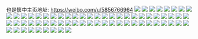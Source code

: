也是懷中主页地址: https://weibo.com/u/5856766964 
![](https://wx4.sinaimg.cn/mw2000/006omoDigy1h90w9j5zagj31r032vu0x.jpg) 
![](https://wx4.sinaimg.cn/mw2000/006omoDigy1h90w9k7ydcj31dn2g97wh.jpg) 
![](https://wx4.sinaimg.cn/mw2000/006omoDigy1h90w9l3nbfj31bf2cc4qp.jpg) 
![](https://wx4.sinaimg.cn/mw2000/006omoDigy1h90w9m8dg5j31r0340npd.jpg) 
![](https://wx4.sinaimg.cn/mw2000/006omoDigy1h90w9nn0lej31r0340npd.jpg) 
![](https://wx4.sinaimg.cn/mw2000/006omoDigy1h90w9ow73zj31bg2ckayy.jpg) 
![](https://wx4.sinaimg.cn/mw2000/006omoDigy1h90w9i17plj31ex2ij4qp.jpg) 
![](https://wx4.sinaimg.cn/mw2000/006omoDigy1h90w9plzvtj31do2hv1kx.jpg) 
![](https://wx4.sinaimg.cn/mw2000/006omoDigy1h8u0m2cf6gj32c03407wi.jpg) 
![](https://wx4.sinaimg.cn/mw2000/006omoDigy1h8kq2gzmr9j30u0140thw.jpg) 
![](https://wx4.sinaimg.cn/mw2000/006omoDigy1h8kq2ib1iyj30u0140tig.jpg) 
![](https://wx4.sinaimg.cn/mw2000/006omoDigy1h82g952gwpj31rk2cq4qp.jpg) 
![](https://wx4.sinaimg.cn/mw2000/006omoDigy1h82g95mvxpj30p40xhn3w.jpg) 
![](https://wx4.sinaimg.cn/mw2000/006omoDigy1h82g96dtkqj31ha1z2qrv.jpg) 
![](https://wx4.sinaimg.cn/mw2000/006omoDigy1h82g97dk18j31zd2n5x6p.jpg) 
![](https://wx4.sinaimg.cn/mw2000/006omoDigy1h82g944r6vj31py2al7wh.jpg) 
![](https://wx4.sinaimg.cn/mw2000/006omoDigy1h82g98bbndj31o32yunpd.jpg) 
![](https://wx4.sinaimg.cn/mw2000/006omoDigy1h7u5sep4zmj323u35se82.jpg) 
![](https://wx4.sinaimg.cn/mw2000/006omoDigy1h7u5sjnsbej323u35se82.jpg) 
![](https://wx4.sinaimg.cn/mw2000/006omoDigy1h7u5sp9fgoj323u35s7wj.jpg) 
![](https://wx4.sinaimg.cn/mw2000/006omoDigy1h7u5sv0enrj31zr2zonpe.jpg) 
![](https://wx4.sinaimg.cn/mw2000/006omoDigy1h6xmt9vz3ej321w2qj46d.jpg) 
![](https://wx4.sinaimg.cn/mw2000/006omoDigy1h6xmt7njxlj322r2rpe81.jpg) 
![](https://wx4.sinaimg.cn/mw2000/006omoDigy1h6xmtb10jdj320c2ogkjl.jpg) 
![](https://wx4.sinaimg.cn/mw2000/006omoDigy1h6xmtd87evj31sc2ds4qq.jpg) 
![](https://wx4.sinaimg.cn/mw2000/006omoDigy1h6xmtbw3waj31mb25ru0l.jpg) 
![](https://wx4.sinaimg.cn/mw2000/006omoDigy1h6xmtet0qxj31sc2dsnpd.jpg) 
![](https://wx4.sinaimg.cn/mw2000/006omoDigy1h6xmtglvtuj31gt1ye4bq.jpg) 
![](https://wx4.sinaimg.cn/mw2000/006omoDigy1h6xmtfukppj31ti2fce81.jpg) 
![](https://wx4.sinaimg.cn/mw2000/006omoDigy1h6q5toos98j30u013maiw.jpg) 
![](https://wx4.sinaimg.cn/mw2000/006omoDigy1h69kr93mgej32c03404qq.jpg) 
![](https://wx4.sinaimg.cn/mw2000/006omoDigy1h69krbfe22j32c03401ky.jpg) 
![](https://wx4.sinaimg.cn/mw2000/006omoDigy1h69kr71nxgj31k222r4qp.jpg) 
![](https://wx4.sinaimg.cn/mw2000/006omoDigy1h4o9xi9abzj30u00u0wj8.jpg) 
![](https://wx4.sinaimg.cn/mw2000/006omoDigy1h4iv7idzo4j32d2340npf.jpg) 
![](https://wx4.sinaimg.cn/mw2000/006omoDily1h3ph79yvw0j31sc2dskjl.jpg) 
![](https://wx4.sinaimg.cn/mw2000/006omoDily1h3ph7b9m4lj31sc2dsqv5.jpg) 
![](https://wx4.sinaimg.cn/mw2000/006omoDily1h3ph7cptd4j31ny27xe81.jpg) 
![](https://wx4.sinaimg.cn/mw2000/006omoDily1h3poe54dxzj31o72894qp.jpg) 
![](https://wx4.sinaimg.cn/mw2000/006omoDily1h3poe6681rj31pe29uu0x.jpg) 
![](https://wx4.sinaimg.cn/mw2000/006omoDigy1h327bc08y8j32c0340b2c.jpg) 
![](https://wx4.sinaimg.cn/mw2000/006omoDigy1h327b9yleej31r02c0qv5.jpg) 
![](https://wx4.sinaimg.cn/mw2000/006omoDigy1h1st9r1k4ej30u0140aj9.jpg) 
![](https://wx4.sinaimg.cn/mw2000/006omoDigy1h1st9rzmg1j30u0140wme.jpg) 
![](https://wx4.sinaimg.cn/mw2000/006omoDigy1h1st9sw7l6j30u0140qb2.jpg) 
![](https://wx4.sinaimg.cn/mw2000/006omoDigy1h1st9ujgiuj30u0140alk.jpg) 
![](https://wx4.sinaimg.cn/mw2000/006omoDigy1h1st9w1es3j30u01407hu.jpg) 
![](https://wx4.sinaimg.cn/mw2000/006omoDigy1h1st9xkebaj30u0140qdq.jpg) 
![](https://wx4.sinaimg.cn/mw2000/006omoDigy1h1st9yo16kj30u0140dq6.jpg) 
![](https://wx4.sinaimg.cn/mw2000/006omoDigy1h1st9zk12cj30u0160jzz.jpg) 
![](https://wx4.sinaimg.cn/mw2000/006omoDigy1h1sta0niwrj30u01607cf.jpg) 
![](https://wx4.sinaimg.cn/mw2000/006omoDigy1h1sta1kvavj30u0140dmr.jpg) 
![](https://wx4.sinaimg.cn/mw2000/006omoDigy1h1dxeokm0aj30u0140h1l.jpg) 
![](https://wx4.sinaimg.cn/mw2000/006omoDigy1h1dxepm9nwj30u013ugyk.jpg) 
![](https://wx4.sinaimg.cn/mw2000/006omoDigy1h1dxeqojuzj30u013s7gn.jpg) 
![](https://wx4.sinaimg.cn/mw2000/006omoDigy1h1dxes31abj30u0140dvf.jpg) 
![](https://wx4.sinaimg.cn/mw2000/006omoDigy1h1dxetlvqbj30u0140151.jpg) 
![](https://wx4.sinaimg.cn/mw2000/006omoDigy1h1dxeussb0j30u014016q.jpg) 
![](https://wx4.sinaimg.cn/mw2000/006omoDigy1h1dxevjtvoj30u0140jyt.jpg) 
![](https://wx4.sinaimg.cn/mw2000/006omoDigy1h1dxewleczj30u0140tha.jpg) 
![](https://wx4.sinaimg.cn/mw2000/006omoDigy1h1dxengf3jj30u0140dor.jpg) 
![](https://wx4.sinaimg.cn/mw2000/006omoDigy1h1387carzuj32192pp4qq.jpg) 
![](https://wx4.sinaimg.cn/mw2000/006omoDigy1h1387ez5e1j322d2r54qq.jpg) 
![](https://wx4.sinaimg.cn/mw2000/006omoDigy1h1387kg0k1j31q92b1e81.jpg) 
![](https://wx4.sinaimg.cn/mw2000/006omoDigy1h1387hg5p7j325n2vju0y.jpg) 
![](https://wx4.sinaimg.cn/mw2000/006omoDigy1h1387op6rej32c03407wi.jpg) 
![](https://wx4.sinaimg.cn/mw2000/006omoDigy1h1387jn85fj321n2q7x6p.jpg) 
